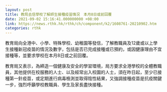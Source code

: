 ```yaml
---
layout: post
title: 教局去信學校了解師生接種疫苗情況　本月8日或前回覆
date: 2021-09-02 15:16:41.000000000 +08:00
link: https://news.rthk.hk/rthk/ch/component/k2/1608761-20210902.htm
categories: rthk
---
```


教育局向全港中、小學、特殊學校、幼稚園等發信，了解教職員及12歲或以上學生接種新冠疫苗的情況及數字，包括是否已完成接種或已預約，或因健康理由不宜接種等，並要求學校在本月8日或之前回覆。

教育局又表示，為締造一個健康及安全的學習環境，局方要求全港學校的全體教職員，其他提供在校服務的人士、以及經常出入校園的人士，須在昨日起，至少已接種第一針疫苗，或定期進行病毒檢測並取得陰性結果，又強調接種疫苗是抗疫關鍵一步，強烈呼籲學校教職員、學生及家長盡快接種。
